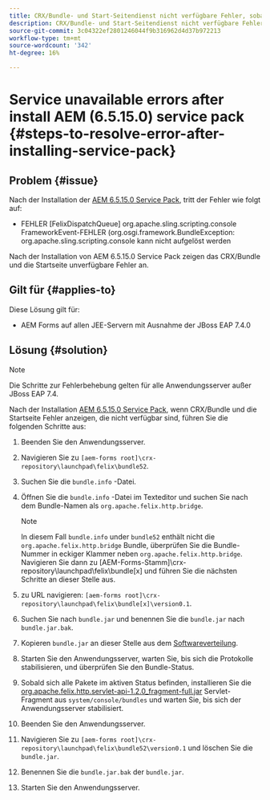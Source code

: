 ```yaml
---
title: CRX/Bundle- und Start-Seitendienst nicht verfügbare Fehler, sobald das neueste Service Pack 6.5.15.0 installiert ist
description: CRX/Bundle- und Start-Seitendienst nicht verfügbare Fehler, sobald das neueste Service Pack 6.5.15.0 installiert ist
source-git-commit: 3c04322ef2801246044f9b316962d4d37b972213
workflow-type: tm+mt
source-wordcount: '342'
ht-degree: 16%

---
```



# Service unavailable errors after install AEM (6.5.15.0) service pack {#steps-to-resolve-error-after-installing-service-pack}

## Problem {#issue}

Nach der Installation der [AEM 6.5.15.0 Service Pack](https://experience.adobe.com/#/downloads/content/software-distribution/en/aem.html?package=/content/software-distribution/en/details.html/content/dam/aem/public/adobe/packages/cq650/servicepack/aem-service-pkg-6.5.15.0.zip), tritt der Fehler wie folgt auf:
* FEHLER [FelixDispatchQueue] org.apache.sling.scripting.console FrameworkEvent-FEHLER (org.osgi.framework.BundleException: org.apache.sling.scripting.console kann nicht aufgelöst werden

Nach der Installation von AEM 6.5.15.0 Service Pack zeigen das CRX/Bundle und die Startseite unverfügbare Fehler an.

## Gilt für {#applies-to}

Diese Lösung gilt für:
* AEM Forms auf allen JEE-Servern mit Ausnahme der JBoss EAP 7.4.0

## Lösung {#solution}

>[!NOTE]
>
>Die Schritte zur Fehlerbehebung gelten für alle Anwendungsserver außer JBoss EAP 7.4.

Nach der Installation [AEM 6.5.15.0 Service Pack](https://experience.adobe.com/#/downloads/content/software-distribution/en/aem.html?package=/content/software-distribution/en/details.html/content/dam/aem/public/adobe/packages/cq650/servicepack/aem-service-pkg-6.5.15.0.zip), wenn CRX/Bundle und die Startseite Fehler anzeigen, die nicht verfügbar sind, führen Sie die folgenden Schritte aus:

1. Beenden Sie den Anwendungsserver.
1. Navigieren Sie zu `[aem-forms root]\crx-repository\launchpad\felix\bundle52`.
1. Suchen Sie die `bundle.info` -Datei.
1. Öffnen Sie die `bundle.info` -Datei im Texteditor und suchen Sie nach dem Bundle-Namen als `org.apache.felix.http.bridge`.

   >[!NOTE]
   >
   >In diesem Fall `bundle.info` under `bundle52` enthält nicht die `org.apache.felix.http.bridge` Bundle, überprüfen Sie die Bundle-Nummer in eckiger Klammer neben `org.apache.felix.http.bridge`. Navigieren Sie dann zu [AEM-Forms-Stamm]\crx-repository\launchpad\felix\bundle[x] und führen Sie die nächsten Schritte an dieser Stelle aus.

1. zu URL navigieren: `[aem-forms root]\crx-repository\launchpad\felix\bundle[x]\version0.1`.
1. Suchen Sie nach `bundle.jar` und benennen Sie die `bundle.jar` nach `bundle.jar.bak`.
1. Kopieren `bundle.jar` an dieser Stelle aus dem [Softwareverteilung](https://experience.adobe.com/#/downloads/content/software-distribution/en/aem.html?package=/content/software-distribution/en/details.html/content/dam/aem/public/adobe/packages/cq650/featurepack/bundle.jar).
1. Starten Sie den Anwendungsserver, warten Sie, bis sich die Protokolle stabilisieren, und überprüfen Sie den Bundle-Status.
1. Sobald sich alle Pakete im aktiven Status befinden, installieren Sie die [org.apache.felix.http.servlet-api-1.2.0_fragment-full.jar](https://experience.adobe.com/#/downloads/content/software-distribution/en/aem.html?package=/content/software-distribution/en/details.html/content/dam/aem/public/adobe/packages/cq650/featurepack/org.apache.felix.http.servlet-api-1.2.0_fragment_full.jar) Servlet-Fragment aus `system/console/bundles` und warten Sie, bis sich der Anwendungsserver stabilisiert.
1. Beenden Sie den Anwendungsserver.
1. Navigieren Sie zu `[aem-forms root]\crx-repository\launchpad\felix\bundle52\version0.1` und löschen Sie die `bundle.jar`.
1. Benennen Sie die `bundle.jar.bak` der `bundle.jar`.
1. Starten Sie den Anwendungsserver.